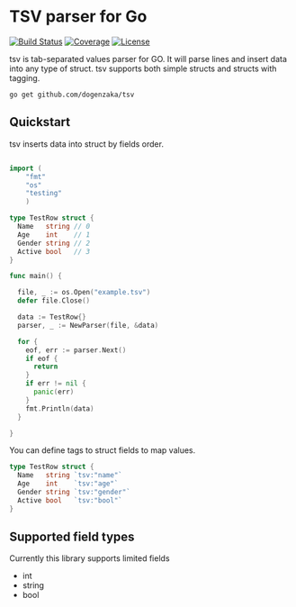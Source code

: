 TSV parser for Go
====

[![Build Status](http://img.shields.io/travis/dogenzaka/tsv.svg?style=flat)](https://travis-ci.org/dogenzaka/tsv)
[![Coverage](http://img.shields.io/codecov/c/github/dogenzaka/tsv.svg?style=flat)](https://codecov.io/github/dogenzaka/tsv)
[![License](http://img.shields.io/badge/license-MIT-red.svg?style=flat)](https://github.com/dogenzaka/rotator/blob/master/LICENSE)

tsv is tab-separated values parser for GO. It will parse lines and insert data into any type of struct. tsv supports both simple structs and structs with tagging.

```
go get github.com/dogenzaka/tsv
```

Quickstart
--

tsv inserts data into struct by fields order.

```go

import (
    "fmt"
    "os"
    "testing"
    )

type TestRow struct {
  Name   string // 0
  Age    int    // 1
  Gender string // 2
  Active bool   // 3
}

func main() {

  file, _ := os.Open("example.tsv")
  defer file.Close()

  data := TestRow{}
  parser, _ := NewParser(file, &data)

  for {
    eof, err := parser.Next()
    if eof {
      return
    }
    if err != nil {
      panic(err)
    }
    fmt.Println(data)
  }

}

```

You can define tags to struct fields to map values.

```go
type TestRow struct {
  Name   string `tsv:"name"`
  Age    int    `tsv:"age"`
  Gender string `tsv:"gender"`
  Active bool   `tsv:"bool"`
}
```

Supported field types
--

Currently this library supports limited fields

- int
- string
- bool

